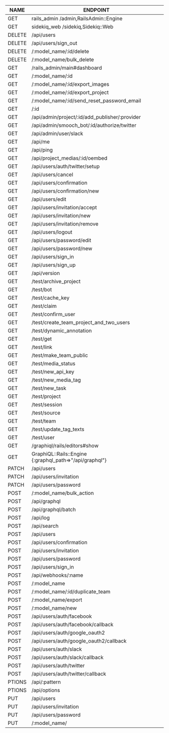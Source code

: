 |NAME              |ENDPOINT   
|------------------|-----------
|GET               |  rails_admin /admin,RailsAdmin::Engine
|GET               |  sidekiq_web /sidekiq,Sidekiq::Web
|DELETE            |  /api/users
|DELETE            |  /api/users/sign_out
|DELETE            |  /:model_name/:id/delete
|DELETE            |  /:model_name/bulk_delete
|GET               |  /rails_admin/main#dashboard
|GET               |  /:model_name/:id
|GET               |  /:model_name/:id/export_images
|GET               |  /:model_name/:id/export_project
|GET               |  /:model_name/:id/send_reset_password_email
|GET               |  /:id
|GET               |  /api/admin/project/:id/add_publisher/:provider
|GET               |  /api/admin/smooch_bot/:id/authorize/twitter
|GET               |  /api/admin/user/slack
|GET               |  /api/me
|GET               |  /api/ping
|GET               |  /api/project_medias/:id/oembed
|GET               |  /api/users/auth/twitter/setup
|GET               |  /api/users/cancel
|GET               |  /api/users/confirmation
|GET               |  /api/users/confirmation/new
|GET               |  /api/users/edit
|GET               |  /api/users/invitation/accept
|GET               |  /api/users/invitation/new
|GET               |  /api/users/invitation/remove
|GET               |  /api/users/logout
|GET               |  /api/users/password/edit
|GET               |  /api/users/password/new
|GET               |  /api/users/sign_in
|GET               |  /api/users/sign_up
|GET               |  /api/version
|GET               |  /test/archive_project
|GET               |  /test/bot
|GET               |  /test/cache_key
|GET               |  /test/claim
|GET               |  /test/confirm_user
|GET               |  /test/create_team_project_and_two_users
|GET               |  /test/dynamic_annotation
|GET               |  /test/get
|GET               |  /test/link
|GET               |  /test/make_team_public
|GET               |  /test/media_status
|GET               |  /test/new_api_key
|GET               |  /test/new_media_tag
|GET               |  /test/new_task
|GET               |  /test/project
|GET               |  /test/session
|GET               |  /test/source
|GET               |  /test/team
|GET               |  /test/update_tag_texts
|GET               |  /test/user
|GET               |  /graphiql/rails/editors#show
|GET               |  GraphiQL::Rails::Engine {:graphql_path=>"/api/graphql"}
|PATCH             |  /api/users
|PATCH             |  /api/users/invitation
|PATCH             |  /api/users/password
|POST              |  /:model_name/bulk_action
|POST              |  /api/graphql
|POST              |  /api/graphql/batch
|POST              |  /api/log
|POST              |  /api/search
|POST              |  /api/users
|POST              |  /api/users/confirmation
|POST              |  /api/users/invitation
|POST              |  /api/users/password
|POST              |  /api/users/sign_in
|POST              |  /api/webhooks/:name
|POST              |  /:model_name
|POST              |  /:model_name/:id/duplicate_team
|POST              |  /:model_name/export
|POST              |  /:model_name/new
|POST              |  /api/users/auth/facebook
|POST              |  /api/users/auth/facebook/callback
|POST              |  /api/users/auth/google_oauth2
|POST              |  /api/users/auth/google_oauth2/callback
|POST              |  /api/users/auth/slack
|POST              |  /api/users/auth/slack/callback
|POST              |  /api/users/auth/twitter
|POST              |  /api/users/auth/twitter/callback
|PTIONS            |  /api/:pattern
|PTIONS            |  /api/options
|PUT               |  /api/users
|PUT               |  /api/users/invitation
|PUT               |  /api/users/password
|PUT               |  /:model_name/|
